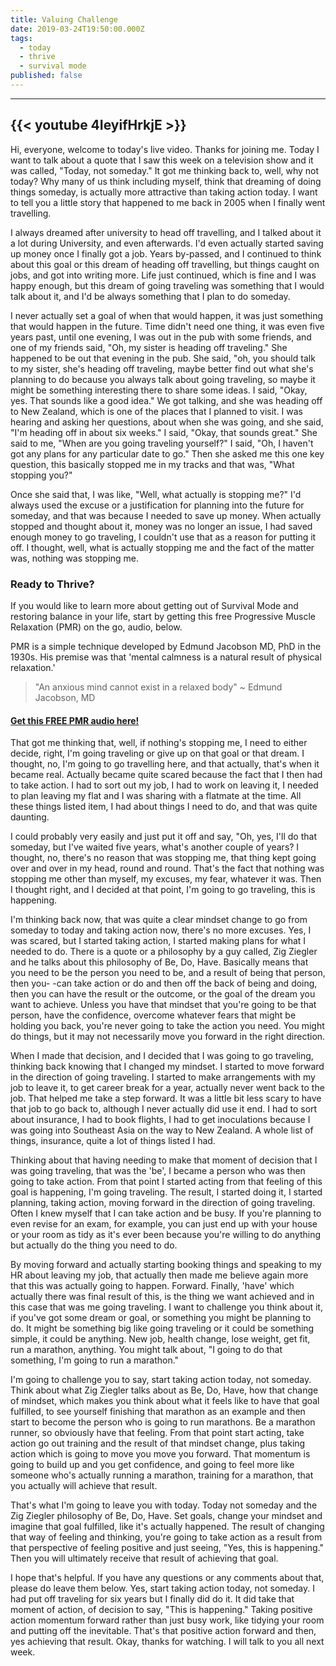```yaml
---
title: Valuing Challenge
date: 2019-03-24T19:50:00.000Z
tags:
  - today
  - thrive
  - survival mode
published: false
---
```


---
{{< youtube 4IeyifHrkjE >}}
---

                             
Hi, everyone, welcome to today's live video. Thanks for joining me. Today I want to talk about a quote that I saw this week on a television show and it was called, "Today, not someday." It got me thinking back to, well, why not today? Why many of us think including myself, think that dreaming of doing things someday, is actually more attractive than taking action today. I want to tell you a little story that happened to me back in 2005 when I finally went travelling.

I always dreamed after university to head off travelling, and I talked about it a lot during University, and even afterwards. I'd even actually started saving up money once I finally got a job. Years by-passed, and I continued to think about this goal or this dream of heading off travelling, but things caught on jobs, and got into writing more. Life just continued, which is fine and I was happy enough, but this dream of going traveling was something that I would talk about it, and I'd be always something that I plan to do someday.

I never actually set a goal of when that would happen, it was just something that would happen in the future. Time didn't need one thing, it was even five years past, until one evening, I was out in the pub with some friends, and one of my friends said, "Oh, my sister is heading off traveling." She happened to be out that evening in the pub. She said, "oh, you should talk to my sister, she's heading off traveling, maybe better find out what she's planning to do because you always talk about going traveling, so maybe it might be something interesting there to share some ideas.
I said, "Okay, yes. That sounds like a good idea." We got talking, and she was heading off to New Zealand, which is one of the places that I planned to visit. I was hearing and asking her questions, about when she was going, and she said, "I'm heading off in about six weeks." I said, "Okay, that sounds great." She said to me, "When are you going traveling yourself?" I said, "Oh, I haven't got any plans for any particular date to go." Then she asked me this one key question, this basically stopped me in my tracks and that was, "What stopping you?"

Once she said that, I was like, "Well, what actually is stopping me?" I'd always used the excuse or a justification for planning into the future for someday, and that was because I needed to save up money. When actually stopped and thought about it, money was no longer an issue, I had saved enough money to go traveling, I couldn't use that as a reason for putting it off. I thought, well, what is actually stopping me and the fact of the matter was, nothing was stopping me.


### Ready to Thrive?

If you would like to learn more about getting out of Survival Mode and restoring balance in your life, start by getting this free Progressive Muscle Relaxation (PMR) on the go, audio, below. 

PMR is a simple technique developed by Edmund Jacobson MD, PhD in the 1930s. His premise was that 'mental calmness is a natural result of physical relaxation.' 

> "An anxious mind cannot exist in a relaxed body" ~ Edmund Jacobson, MD


#### [Get this FREE PMR audio here!](https://fearextinguishers.com/)


That got me thinking that, well, if nothing's stopping me, I need to either decide, right, I'm going traveling or give up on that goal or that dream. I thought, no, I'm going to go travelling here, and that actually, that's when it became real. Actually became quite scared because the fact that I then had to take action. I had to sort out my job, I had to work on leaving it, I needed to plan leaving my flat and I was sharing with a flatmate at the time. All these things listed item, I had about things I need to do, and that was quite daunting.

I could probably very easily and just put it off and say, "Oh, yes, I'll do that someday, but I've waited five years, what's another couple of years? I thought, no, there's no reason that was stopping me, that thing kept going over and over in my head, round and round. That's the fact that nothing was stopping me other than myself, my excuses, my fear, whatever it was. Then I thought right, and I decided at that point, I'm going to go traveling, this is happening.

I'm thinking back now, that was quite a clear mindset change to go from someday to today and taking action now, there's no more excuses. Yes, I was scared, but I started taking action, I started making plans for what I needed to do. There is a quote or a philosophy by a guy called, Zig Ziegler and he talks about this philosophy of Be, Do, Have. Basically means that you need to be the person you need to be, and a result of being that person, then you- -can take action or do and then off the back of being and doing, then you can have the result or the outcome, or the goal of the dream you want to achieve. Unless you have that mindset that you're going to be that person, have the confidence, overcome whatever fears that might be holding you back, you're never going to take the action you need. You might do things, but it may not necessarily move you forward in the right direction.


When I made that decision, and I decided that I was going to go traveling, thinking back knowing that I changed my mindset. I started to move forward in the direction of going traveling. I started to make arrangements with my job to leave it, to get career break for a year, actually never went back to the job. That helped me take a step forward. It was a little bit less scary to have that job to go back to, although I never actually did use it end. I had to sort about insurance, I had to book flights, I had to get inoculations because I was going into Southeast Asia on the way to New Zealand. A whole list of things, insurance, quite a lot of things listed I had.


Thinking about that having needing to make that moment of decision that I was going traveling, that was the 'be', I became a person who was then going to take action. From that point I started acting from that feeling of this goal is happening, I'm going traveling. The result, I started doing it, I started planning, taking action, moving forward in the direction of going traveling. Often I knew myself that I can take action and be busy. If you're planning to even revise for an exam, for example, you can just end up with your house or your room as tidy as it's ever been because you're willing to do anything but actually do the thing you need to do.


By moving forward and actually starting booking things and speaking to my HR about leaving my job, that actually then made me believe again more that this was actually going to happen. Forward. Finally, 'have' which actually there was final result of this, is the thing we want achieved and in this case that was me going traveling. I want to challenge you think about it, if you've got some dream or goal, or something you might be planning to do. It might be something big like going traveling or it could be something simple, it could be anything. New job, health change, lose weight, get fit, run a marathon, anything. You might talk about, "I going to do that something, I'm going to run a marathon."


I'm going to challenge you to say, start taking action today, not someday. Think about what Zig Ziegler talks about as Be, Do, Have, how that change of mindset, which makes you think about what it feels like to have that goal fulfilled, to see yourself finishing that marathon as an example and then start to become the person who is going to run marathons. Be a marathon runner, so obviously have that feeling. From that point start acting, take action go out training and the result of that mindset change, plus taking action which is going to move you move you forward. That momentum is going to build up and you get confidence, and going to feel more like someone who's actually running a marathon, training for a marathon, that you actually will achieve that result.


That's what I'm going to leave you with today. Today not someday and the Zig Ziegler philosophy of Be, Do, Have. Set goals, change your mindset and imagine that goal fulfilled, like it's actually happened. The result of changing that way of feeling and thinking, you're going to take action as a result from that perspective of feeling positive and just seeing, "Yes, this is happening." Then you will ultimately receive that result of achieving that goal.


I hope that's helpful. If you have any questions or any comments about that, please do leave them below. Yes, start taking action today, not someday. I had put off traveling for six years but I finally did do it. It did take that moment of action, of decision to say, "This is happening." Taking positive action momentum forward rather than just busy work, like tidying your room and putting off the inevitable. That's that positive action forward and then, yes achieving that result. Okay, thanks for watching. I will talk to you all next week.

